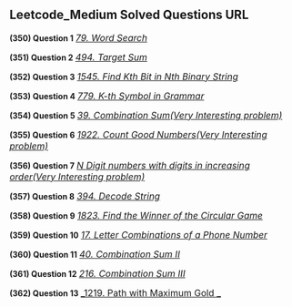 ## Leetcode_Medium Solved Questions URL

**(350) Question 1** <a href="https://leetcode.com/problems/word-search/submissions/" target="_blank" style="font-size: 16px;dispaly:inline-block;">_79. Word Search_</a> <br/>

**(351) Question 2** <a href="https://leetcode.com/problems/target-sum/submissions/1012618255/" target="_blank" style="font-size: 16px;dispaly:inline-block;">_494. Target Sum_</a> <br/>

**(352) Question 3** <a href="https://leetcode.com/problems/find-kth-bit-in-nth-binary-string/submissions/1012681555/" target="_blank" style="font-size: 16px;dispaly:inline-block;">_1545. Find Kth Bit in Nth Binary String_</a> <br/>

**(353) Question 4** <a href="https://leetcode.com/problems/k-th-symbol-in-grammar/submissions/" target="_blank" style="font-size: 16px;dispaly:inline-block;">_779. K-th Symbol in Grammar_</a> <br/>

**(354) Question 5** <a href="https://leetcode.com/problems/combination-sum/submissions/1013614811/" target="_blank" style="font-size: 16px;dispaly:inline-block;">_39. Combination Sum(Very Interesting problem)_</a> <br/>

**(355) Question 6** <a href="https://leetcode.com/problems/count-good-numbers/submissions/" target="_blank" style="font-size: 16px;dispaly:inline-block;">_1922. Count Good Numbers(Very Interesting problem)_</a> <br/>

**(356) Question 7** <a href="https://practice.geeksforgeeks.org/problems/n-digit-numbers-with-digits-in-increasing-order5903/1" target="_blank" style="font-size: 16px;dispaly:inline-block;">_N Digit numbers with digits in increasing order(Very Interesting problem)_</a> <br/>

**(357) Question 8** <a href="https://leetcode.com/problems/decode-string/submissions/" target="_blank" style="font-size: 16px;dispaly:inline-block;">_394. Decode String_</a> <br/>

**(358) Question 9** <a href="https://leetcode.com/problems/find-the-winner-of-the-circular-game/submissions/" target="_blank" style="font-size: 16px;dispaly:inline-block;">_1823. Find the Winner of the Circular Game_</a> <br/>

**(359) Question 10** <a href="https://leetcode.com/problems/letter-combinations-of-a-phone-number/submissions/" target="_blank" style="font-size: 16px;dispaly:inline-block;">_17. Letter Combinations of a Phone Number_</a> <br/>

**(360) Question 11** <a href="https://leetcode.com/problems/combination-sum-ii/submissions/1025010926/" target="_blank" style="font-size: 16px;dispaly:inline-block;">_40. Combination Sum II_</a> <br/>

**(361) Question 12** <a href="https://leetcode.com/problems/combination-sum-iii/submissions/1025056474/" target="_blank" style="font-size: 16px;dispaly:inline-block;">_216. Combination Sum III_</a> <br/>

**(362) Question 13** <a href="https://leetcode.com/problems/path-with-maximum-gold/submissions/1032373039/" target="_blank" style="font-size: 16px;dispaly:inline-block;">_1219. Path with Maximum Gold
_</a> <br/>
